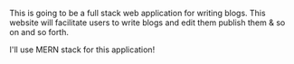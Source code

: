 This is going to be a full stack web application for writing blogs.
This website will facilitate users to write blogs and edit them publish them & so on and so forth.

I'll use MERN stack for this application!
